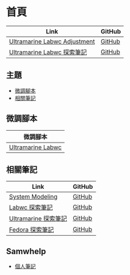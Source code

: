 

# 首頁

| Link | GitHub |
| ---- | ------ |
| [Ultramarine Labwc Adjustment](https://samwhelp.github.io/ultramarine-labwc-adjustment/) | [GitHub](https://github.com/samwhelp/ultramarine-labwc-adjustment) |
| [Ultramarine Labwc 探索筆記](https://samwhelp.github.io/note-about-ultramarine-labwc/) | [GitHub](https://github.com/samwhelp/note-about-ultramarine-labwc) |




## 主題

* [微調腳本](#微調腳本)
* [相關筆記](#相關筆記)




## 微調腳本

| 微調腳本 |
| -------- |
| [Ultramarine Labwc](https://github.com/samwhelp/ultramarine-labwc-adjustment/tree/main/prototype/main/labwc-config/Main) |




## 相關筆記

| Link | GitHub |
| ---- | ------ |
| [System Modeling](https://samwhelp.github.io/system-modeling/) | [GitHub](https://github.com/samwhelp/system-modeling) |
| [Labwc 探索筆記](https://samwhelp.github.io/note-about-labwc/) | [GitHub](https://github.com/samwhelp/note-about-labwc) |
| [Ultramarine 探索筆記](https://samwhelp.github.io/note-about-ultramarine/) | [GitHub](https://github.com/samwhelp/note-about-ultramarine) |
| [Fedora 探索筆記](https://samwhelp.github.io/note-about-fedora/) | [GitHub](https://github.com/samwhelp/note-about-fedora) |




## Samwhelp

* [個人筆記](https://samwhelp.github.io/book/)
